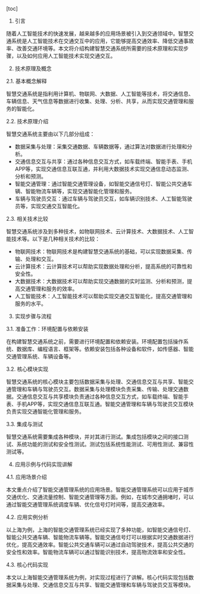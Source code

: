 
[toc]                    
                
                
1. 引言

随着人工智能技术的快速发展，越来越多的应用场景被引入到交通领域中。智慧交通系统是人工智能技术在交通交互中的应用，它能够提高交通效率、降低交通事故率、改善交通环境等。本文将介绍构建智慧交通系统所需要的技术原理和实现步骤，以及如何应用人工智能技术实现交通交互。

2. 技术原理及概念

2.1. 基本概念解释

智慧交通系统是指利用计算机、物联网、大数据、人工智能等技术，将交通信息、车辆信息、天气信息等数据进行收集、处理、分析、共享，从而实现交通管理和服务的智能化。

2.2. 技术原理介绍

智慧交通系统主要由以下几部分组成：

- 数据采集与处理：采集交通数据、车辆数据等，通过算法对数据进行处理和分析。
- 交通信息交互与共享：通过各种信息交互方式，如车载终端、智能手表、手机APP等，实现交通信息互联互通，并利用大数据技术实现交通信息动态监测、分析和预测。
- 智能交通管理：通过智能交通管理设备，如智能交通信号灯、智能公共交通车辆、智能物流车辆等，实现交通智能化管理和服务。
- 车辆与驾驶员交互：通过车辆与驾驶员交互，如车辆识别技术、人工智能驾驶员等，实现交通交互智能化。

2.3. 相关技术比较

智慧交通系统涉及到多种技术，如物联网技术、云计算技术、大数据技术、人工智能技术等。以下是几种相关技术的比较：

- 物联网技术：物联网技术是构建智慧交通系统的基础，可以实现数据采集、传输、处理和交互。
- 云计算技术：云计算技术可以帮助实现数据处理和分析，提高系统的可靠性和安全性。
- 大数据技术：大数据技术可以帮助实现交通数据的实时监测、分析和预测，提高交通管理和服务的效率。
- 人工智能技术：人工智能技术可以帮助实现交通交互智能化，提高交通管理和服务的水平。

3. 实现步骤与流程

3.1. 准备工作：环境配置与依赖安装

在构建智慧交通系统之前，需要进行环境配置和依赖安装。环境配置包括操作系统、数据库、编程语言、框架等。依赖安装包括各种设备和软件，如传感器、智能交通管理系统、车辆设备等。

3.2. 核心模块实现

智慧交通系统的核心模块主要包括数据采集与处理、交通信息交互与共享、智能交通管理和车辆与驾驶员交互。数据采集与处理模块负责采集、传输、处理交通数据。交通信息交互与共享模块负责通过各种信息交互方式，如车载终端、智能手表、手机APP等，实现交通信息互联互通。智能交通管理和车辆与驾驶员交互模块负责实现交通智能化管理和服务。

3.3. 集成与测试

智慧交通系统需要集成各种模块，并对其进行测试。集成包括模块之间的接口测试、系统功能的测试和安全性测试。测试包括系统性能测试、可用性测试、兼容性测试等。

4. 应用示例与代码实现讲解

4.1. 应用场景介绍

本文重点介绍了智能交通管理系统的应用场景。智能交通管理系统可以应用于城市交通优化、交通流量控制、智能交通管理等方面。例如，在城市交通拥堵时，可以通过智能交通管理系统调度车辆、优化信号灯时间等，提高交通效率。

4.2. 应用实例分析

以上海为例，上海的智能交通管理系统已经实现了多种功能，如智能交通信号灯、智能公共交通车辆、智能物流车辆等。智能交通信号灯可以根据实时交通数据进行优化，提高交通效率。智能公共交通车辆可以通过自动驾驶技术，提高公共交通的安全性和效率。智能物流车辆可以通过智能识别技术，提高物流效率和安全性。

4.3. 核心代码实现

本文以上海智能交通管理系统为例，对实现过程进行了讲解。核心代码实现包括数据采集与处理、交通信息交互与共享、智能交通管理和车辆与驾驶员交互等模块。

